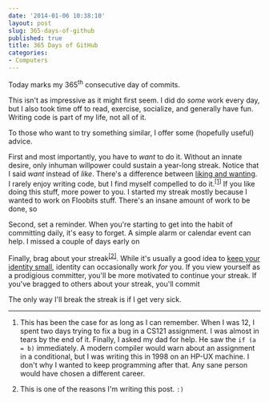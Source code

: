 ```yaml
---
date: '2014-01-06 10:38:10'
layout: post
slug: 365-days-of-github
published: true
title: 365 Days of GitHub
categories:
- Computers
---
```


<script type="text/javascript">
var style = document.createElement("style");
style.setAttribute("type", "text/css");
style.appendChild(document.createTextNode("\
#github_streak_365:hover {\
  background: url(\"/images/github_streak_365.gif\");\
}\
#github_streak_365 {\
  background: url(\"/images/github_streak_365.png\");\
  width: 740px;\
  height: 292px;\
}"));
document.head.appendChild(style);
</script>

Today marks my 365<sup>th</sup> consecutive day of commits.

<div id="github_streak_365" class="chart"></div>

This isn't as impressive as it might first seem. I did do *some* work every day, but I also took time off to read, exercise, socialize, and generally have fun. Writing code is part of my life, not all of it.

To those who want to try something similar, I offer some (hopefully useful) advice.

First and most importantly, you have to *want* to do it. Without an innate desire, only inhuman willpower could sustain a year-long streak. Notice that I said *want* instead of *like*. There's a difference between [liking and wanting](http://lesswrong.com/lw/6kx/wanting_vs_liking_revisited/). I rarely enjoy writing code, but I find myself compelled to do it.<sup>[\[1\]](#ref_1)</sup> If you like doing this stuff, more power to you. I started my streak mostly because I wanted to work on Floobits stuff. There's an insane amount of work to be done, so 

Second, set a reminder. When you're starting to get into the habit of committing daily, it's easy to forget. A simple alarm or calendar event can help. I missed a couple of days early on

Finally, brag about your streak<sup>[\[2\]](#ref_2)</sup>. While it's usually a good idea to [keep your identity small](http://paulgraham.com/identity.html), identity can occasionally work *for* you. If you view yourself as a prodigious committer, you'll be more motivated to continue your streak. If you've bragged to others about your streak, you'll commit 

 The only way I'll break the streak is if I get very sick.


---

1. <span id="ref_1"></span>This has been the case for as long as I can remember. When I was 12, I spent two days trying to fix a bug in a CS121 assignment. I was almost in tears by the end of it. Finally, I asked my dad for help. He saw the `if (a = b)` immediately. A modern compiler would warn about an assignment in a conditional, but I was writing this in 1998 on an HP-UX machine. I don't why I wanted to keep programming after that. Any sane person would have chosen a different career.

2. <span id="ref_1"></span>This is one of the reasons I'm writing this post. `:)`
